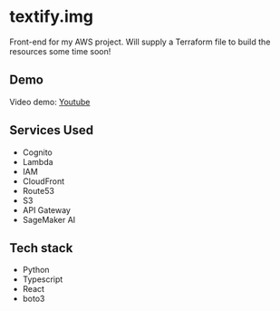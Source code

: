 # textify.img

Front-end for my AWS project. Will supply a Terraform file to build the resources some time soon! 

## Demo
Video demo: [Youtube](https://youtu.be/_dbX_a1pUL4)

## Services Used
- Cognito
- Lambda
- IAM
- CloudFront
- Route53
- S3
- API Gateway
- SageMaker AI

## Tech stack
- Python
- Typescript
- React
- boto3
